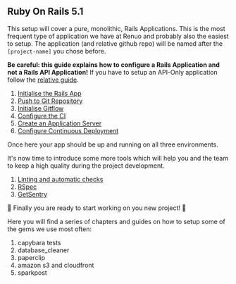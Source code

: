 ## Ruby On Rails 5.1

This setup will cover a pure, monolithic, Rails Applications.
This is the most frequent type of application we have at Renuo and probably also the easiest to setup.
The application (and relative github repo) will be named after the `[project-name]` you chose before.

**Be careful: this guide explains how to configure a Rails Application and not a Rails API Application!**
If you have to setup an API-Only application follow the [relative guide](ruby_on_rails_api.md).

1. [Initialise the Rails App](app_initialisation.md)
1. [Push to Git Repository](first_git_push.md)
1. [Initialise Gitflow](initialise_gitflow.md)
1. [Configure the CI](configure_ci.md)
1. [Create an Application Server](create_application_server.md)
1. [Configure Continuous Deployment](configure_cd.md)

Once here your app should be up and running on all three environments.

It's now time to introduce some more tools which will help you and the team to keep a high quality during the project development.

1. [Linting and automatic checks](linting_and_automatic_check.md)
2. [RSpec](rspec.md)
2. [GetSentry](../getsentry.md)

:tada: Finally you are ready to start working on you new project! :tada:

Here you will find a series of chapters and guides on how to setup some of the gems we use most often:

1. capybara tests
2. database_cleaner
3. paperclip
4. amazon s3 and cloudfront
5. sparkpost
